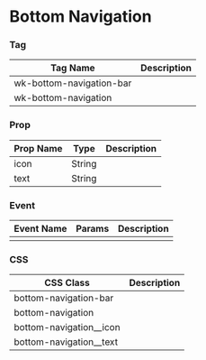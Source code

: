# Bottom Navigation

### Tag
Tag Name | Description
--- | --- 
wk-bottom-navigation-bar | 
wk-bottom-navigation | 

### Prop
Prop Name | Type | Description
--- | --- | ---
icon | String | 
text | String | 

### Event
Event Name | Params | Description
--- | --- | ---
 |  | 

### CSS
CSS Class | Description
--- | --- 
bottom-navigation-bar |
bottom-navigation |
bottom-navigation__icon |
bottom-navigation__text |